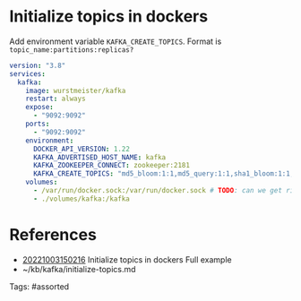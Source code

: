 # Initialize topics in dockers
Add environment variable `KAFKA_CREATE_TOPICS`.
Format is `topic_name:partitions:replicas?`
```yaml
version: "3.8"
services:
  kafka:
    image: wurstmeister/kafka
    restart: always
    expose:
      - "9092:9092"
    ports:
      - "9092:9092"
    environment:
      DOCKER_API_VERSION: 1.22
      KAFKA_ADVERTISED_HOST_NAME: kafka
      KAFKA_ZOOKEEPER_CONNECT: zookeeper:2181
      KAFKA_CREATE_TOPICS: "md5_bloom:1:1,md5_query:1:1,sha1_bloom:1:1,sha1_query:1:1,answer:1:1,ingest_raw:1:1,files_raw:1:1"
    volumes:
      - /var/run/docker.sock:/var/run/docker.sock # TODO: can we get rid of this?
      - ./volumes/kafka:/kafka
```

# References
- [20221003150216](/zet/20221003150216/) Initialize topics in dockers Full example
- ~/kb/kafka/initialize-topics.md

Tags:
    #assorted

